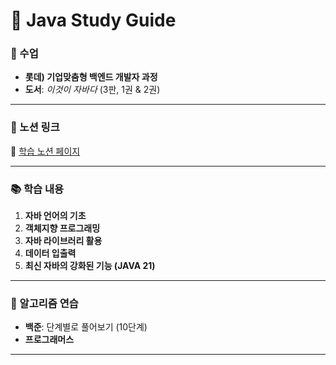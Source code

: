 # 📘 Java Study Guide

### 💼 수업
- **롯데) 기업맞춤형 백엔드 개발자 과정**  
- **도서**: *이것이 자바다* (3판, 1권 & 2권)

---

### 📝 노션 링크
🔗 [학습 노션 페이지](https://chivalrous-license-aa4.notion.site/16f6d293b503805d9d49ebb1f83e568b)

---

### 📚 학습 내용
1. **자바 언어의 기초**
2. **객체지향 프로그래밍**
3. **자바 라이브러리 활용**
4. **데이터 입출력**
5. **최신 자바의 강화된 기능 (JAVA 21)**

---

### 🔢 알고리즘 연습
- **백준**: 단계별로 풀어보기 (10단계)  
- **프로그래머스**

---
